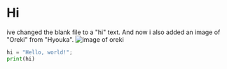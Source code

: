 # Hi
ive changed the blank file to a "hi" text. And now i also added an image of "Oreki" from "Hyouka".
![image of oreki](https://github.com/advaithmanoj-05/skills-communicate-using-markdown/assets/151999492/5abecc05-d432-4e24-95a5-34afe6699efb)

``` python
hi = "Hello, world!";
print(hi)
```


